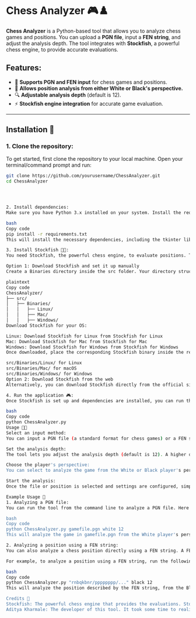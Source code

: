 # Chess Analyzer 🎮♟️

**Chess Analyzer** is a Python-based tool that allows you to analyze chess games and positions. You can upload a **PGN file**, input a **FEN string**, and adjust the analysis depth. The tool integrates with **Stockfish**, a powerful chess engine, to provide accurate evaluations.

## Features:
- 📂 **Supports PGN and FEN input** for chess games and positions.
- 🏁 **Allows position analysis from either White or Black's perspective.**
- 🔍 **Adjustable analysis depth** (default is 12).
- ⚡ **Stockfish engine integration** for accurate game evaluation.

---

## Installation 🚀

### 1. Clone the repository:
To get started, first clone the repository to your local machine. Open your terminal/command prompt and run:

```bash
git clone https://github.com/yourusername/ChessAnalyzer.git
cd ChessAnalyzer




2. Install dependencies:
Make sure you have Python 3.x installed on your system. Install the required Python libraries by running the following command:

bash
Copy code
pip install -r requirements.txt
This will install the necessary dependencies, including the tkinter library for the graphical user interface (GUI) and other packages required to run the analysis tool.

3. Install Stockfish 🧑‍💻:
You need Stockfish, the powerful chess engine, to evaluate positions. The tool relies on Stockfish to provide accurate analysis.

Option 1: Download Stockfish and set it up manually
Create a Binaries directory inside the src folder. Your directory structure should look like this:

plaintext
Copy code
ChessAnalyzer/
├── src/
│   ├── Binaries/
│   │   ├── Linux/
│   │   ├── Mac/
│   │   ├── Windows/
Download Stockfish for your OS:

Linux: Download Stockfish for Linux from Stockfish for Linux
Mac: Download Stockfish for Mac from Stockfish for Mac
Windows: Download Stockfish for Windows from Stockfish for Windows
Once downloaded, place the corresponding Stockfish binary inside the relevant folder:

src/Binaries/Linux/ for Linux
src/Binaries/Mac/ for macOS
src/Binaries/Windows/ for Windows
Option 2: Download Stockfish from the web
Alternatively, you can download Stockfish directly from the official site: Stockfish Download. After downloading, place the appropriate Stockfish binary into the corresponding folder in your project directory.

4. Run the application 🎮:
Once Stockfish is set up and dependencies are installed, you can run the Chess Analyzer by executing:

bash
Copy code
python ChessAnalyzer.py
Usage 🧑‍💻
Select an input method:
You can input a PGN file (a standard format for chess games) or a FEN string (representing a specific chess position) for analysis.

Set the analysis depth:
The tool lets you adjust the analysis depth (default is 12). A higher depth means a more detailed analysis, but it will take more time.

Choose the player's perspective:
You can select to analyze the game from the White or Black player's perspective.

Start the analysis:
Once the file or position is selected and settings are configured, simply click the "Analyze Game" button. The analysis will begin, and the results will be displayed once completed.

Example Usage 🔧
1. Analyzing a PGN file:
You can run the tool from the command line to analyze a PGN file. Here's an example:

bash
Copy code
python ChessAnalyzer.py gamefile.pgn white 12
This will analyze the game in gamefile.pgn from the White player's perspective at an analysis depth of 12.

2. Analyzing a position using a FEN string:
You can also analyze a chess position directly using a FEN string. A FEN (Forsyth-Edwards Notation) string represents a specific position on the chessboard.

For example, to analyze a position using a FEN string, run the following command:

bash
Copy code
python ChessAnalyzer.py "rnbqkbnr/pppppppp/..." black 12
This will analyze the position described by the FEN string, from the Black player's perspective, at an analysis depth of 12.

Credits 🙏
Stockfish: The powerful chess engine that provides the evaluations. Stockfish is one of the strongest chess engines in the world and is used for analyzing positions and games.
Aditya Kharmale: The developer of this tool. It took some time to realize that Stockfish is way smarter than me! 😅
